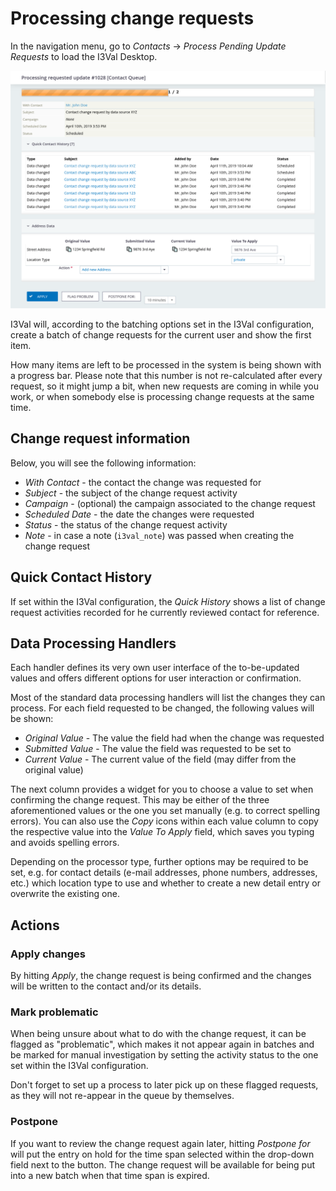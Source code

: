 # Processing change requests

In the navigation menu, go to *Contacts* → *Process Pending Update Requests* to
load the I3Val Desktop.

![I3Val Desktop](img/i3val-desktop.png "I3Val Desktop")

I3Val will, according to the batching options set in the I3Val configuration,
create a batch of change requests for the current user and show the first item.

How many items are left to be processed in the system is being shown with a progress bar. 
Please note that this number is not re-calculated after every request, so 
it might jump a bit, when new requests are coming in while you work, or when 
somebody else is processing change requests at the same time.

## Change request information

Below, you will see the following information:

*   *With Contact* - the contact the change was requested for
*   *Subject* - the subject of the change request activity
*   *Campaign* - (optional) the campaign associated to the change request
*   *Scheduled Date* - the date the changes were requested
*   *Status* - the status of the change request activity
*   *Note* - in case a note (``i3val_note``) was passed when creating the change request

## Quick Contact History

If set within the I3Val configuration, the *Quick History* shows a list of
change request activities recorded for he currently reviewed contact for
reference.

## Data Processing Handlers

Each handler defines its very own user interface of the to-be-updated values and 
offers different options for user interaction or confirmation. 

Most of the standard data processing handlers will list the changes they can
process. For each field requested to be changed, the following values will be
shown:

*   *Original Value* - The value the field had when the change was requested
*   *Submitted Value* - The value the field was requested to be set to
*   *Current Value* - The current value of the field (may differ from the
    original value)

The next column provides a widget for you to choose a value to set when
confirming the change request. This may be either of the three aforementioned
values or the one you set manually (e.g. to correct spelling errors). You can
also use the *Copy* icons within each value column to copy the respective value
into the *Value To Apply* field, which saves you typing and avoids spelling
errors.

Depending on the processor type, further options may be required to be set, e.g.
for contact details (e-mail addresses, phone numbers, addresses, etc.) which
location type to use and whether to create a new detail entry or overwrite the
existing one.

## Actions

### Apply changes

By hitting *Apply*, the change request is being confirmed and the changes will
be written to the contact and/or its details.

### Mark problematic

When being unsure about what to do with the change request, it can be flagged as
"problematic", which makes it not appear again in batches and be marked for
manual investigation by setting the activity status to the one set within the
I3Val configuration.

Don't forget to set up a process to later pick up on these flagged requests, 
as they will not re-appear in the queue by themselves.

### Postpone

If you want to review the change request again later, hitting *Postpone for*
will put the entry on hold for the time span selected within the drop-down field
next to the button. The change request will be available for being put into a
new batch when that time span is expired.
